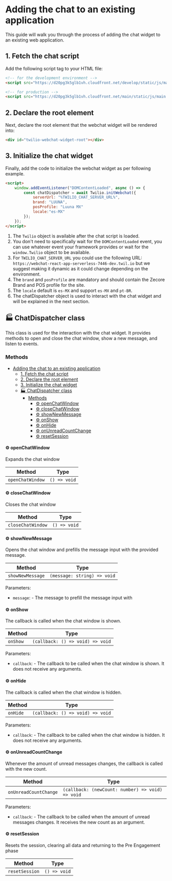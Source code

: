 # Adding the chat to an existing application

This guide will walk you through the process of adding the chat widget to an existing web application.

## 1. Fetch the chat script

Add the following script tag to your HTML file:

```html
<!-- for the development environment -->
<script src="https://d20pg3k5glb1vh.cloudfront.net/develop/static/js/main.js"></script>
```

```html
<!-- for production -->
<script src="https://d20pg3k5glb1vh.cloudfront.net/main/static/js/main.js"></script>
```

## 2. Declare the root element

Next, declare the root element that the webchat widget will be rendered into:

```html
<div id="twilio-webchat-widget-root"></div>
```

## 3. Initialize the chat widget

Finally, add the code to initialize the webchat widget as per following example.

```html
<script>
    window.addEventListener("DOMContentLoaded", async () => {
        const chatDispatcher = await Twilio.initWebchat({
            serverUrl: "%TWILIO_CHAT_SERVER_URL%",
            brand: "LUUNA",
            posProfile: "Luuna MX"
            locale:"es-MX"
        });
    });
</script>
```

1. The `Twilio` object is available after the chat script is loaded.
2. You don't need to specifically wait for the `DOMContentLoaded` event, you can use whatever event your framework provides or
   wait for the `window.Twilio` object to be available.
3. For `TWILIO_CHAT_SERVER_URL` you could use the following URL: `https://webchat-react-app-serverless-7446-dev.twil.io` but
   we suggest making it dynamic as it could change depending on the environment.
4. The `brand` and `posProfile` are mandatory and should contain the Zecore Brand and POS profile for the site.
5. The `locale` default is `es-MX` and support `es-MX` and `pt-BR`.
6. The chatDispatcher object is used to interact with the chat widget and will be explained in the next section.

## :factory: ChatDispatcher class

This class is used for the interaction with the chat widget. It provides methods to open and close the chat window, show a new message, and listen to events.

### Methods

- [Adding the chat to an existing application](#adding-the-chat-to-an-existing-application)
  - [1. Fetch the chat script](#1-fetch-the-chat-script)
  - [2. Declare the root element](#2-declare-the-root-element)
  - [3. Initialize the chat widget](#3-initialize-the-chat-widget)
  - [:factory: ChatDispatcher class](#factory-chatdispatcher-class)
    - [Methods](#methods)
      - [:gear: openChatWindow](#gear-openchatwindow)
      - [:gear: closeChatWindow](#gear-closechatwindow)
      - [:gear: showNewMessage](#gear-shownewmessage)
      - [:gear: onShow](#gear-onshow)
      - [:gear: onHide](#gear-onhide)
      - [:gear: onUnreadCountChange](#gear-onunreadcountchange)
      - [:gear: resetSession](#gear-resetsession)

#### :gear: openChatWindow

Expands the chat window

| Method           | Type         |
| ---------------- | ------------ |
| `openChatWindow` | `() => void` |

#### :gear: closeChatWindow

Closes the chat window

| Method            | Type         |
| ----------------- | ------------ |
| `closeChatWindow` | `() => void` |

#### :gear: showNewMessage

Opens the chat window and prefills the message input with the provided message.

| Method           | Type                        |
| ---------------- | --------------------------- |
| `showNewMessage` | `(message: string) => void` |

Parameters:

-   `message`: - The message to prefill the message input with

#### :gear: onShow

The callback is called when the chat window is shown.

| Method   | Type                             |
| -------- | -------------------------------- |
| `onShow` | `(callback: () => void) => void` |

Parameters:

-   `callback`: - The callback to be called when the chat window is shown. It does not receive any arguments.

#### :gear: onHide

The callback is called when the chat window is hidden.

| Method   | Type                             |
| -------- | -------------------------------- |
| `onHide` | `(callback: () => void) => void` |

Parameters:

-   `callback`: - The callback to be called when the chat window is hidden. It does not receive any arguments.

#### :gear: onUnreadCountChange

Whenever the amount of unread messages changes, the callback is called with the new count.

| Method                | Type                                             |
| --------------------- | ------------------------------------------------ |
| `onUnreadCountChange` | `(callback: (newCount: number) => void) => void` |

Parameters:

-   `callback`: - The callback to be called when the amount of unread messages changes. It receives the new count as an argument.

#### :gear: resetSession

Resets the session, clearing all data and returning to the Pre Engagement phase

| Method         | Type         |
| -------------- | ------------ |
| `resetSession` | `() => void` |
